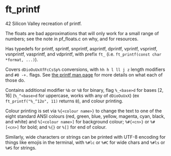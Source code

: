 # ft_printf
42 Silicon Valley recreation of printf.

The floats are bad approximations that will only work for a small range of numbers; see the note in pf_floats.c on why, and for resources.

Has typedefs for printf, sprintf, snprintf, asprintf, dprintf, vprintf, vsprintf, vsnprintf, vasprintf, and vdprintf, with prefix `ft_` (i.e. `ft_printf(const char *format, ...)`).

Covers `dDioOuUxXfFcCsSp%` conversions, with `hh h l ll j z` length modifiers and `#0 -+.` flags. See [the printf man page](https://linux.die.net/man/3/printf) for more details on what each of those do.

Contains additional modifier `%b` or `%B` for binary, flag `%_<base>d` for bases [2, 16] (`%_^<base>d` for uppercase, works with any of `dDioOuUxX`) (ex `ft_printf("%_^12o", 11)` returns `B`), and colour printing. 

Colour printing is set via `%{<colour name>}` to change the text to one of the eight standard ANSI colours (red, green, blue, yellow, magenta, cyan, black, and white) and `%[<colour name>]` for background colour; `%#{<cn>}` or `%#[<cn>]` for bold; and `%{}` or `%[]` for end of colour.

Similarly, wide characters or strings can be printed with UTF-8 encoding for things like emojis in the terminal, with `%#lc` or `%#C` for wide chars and `%#ls` or `%#S` for strings.
